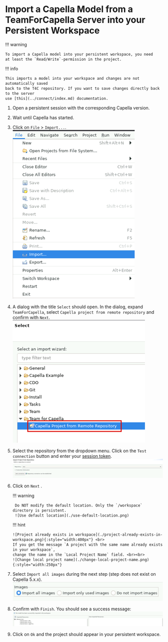 <!--
 ~ SPDX-FileCopyrightText: Copyright DB InfraGO AG and contributors
 ~ SPDX-License-Identifier: Apache-2.0
 -->

# Import a Capella Model from a TeamForCapella Server into your Persistent Workspace

!!! warning

    To import a Capella model into your persistent workspace, you need
    at least the `Read/Write`-permission in the project.

!!! info

    This imports a model into your workspace and changes are not automatically saved
    back to the T4C repository. If you want to save changes directly back to the server
    use [this](../connect/index.md) documentation.

1.  Open a persistent session with the corresponding Capella version.
1.  Wait until Capella has started.
1.  Click on `File` > `Import...`. <br />
    ![Capella import dialog](./capella-import-dialog.png)
1.  A dialog with the title `Select` should open. In the dialog, expand
    `TeamForCapella`, select `Capella project from remote repository` and
    confirm with `Next`.
    ![Import project from remote repository](./project-from-remote-repository.png)
1.  Select the repository from the dropdown menu. Click on the
    `Test connection` button and enter your
    [session token](../connect/index.md).
    ![Select repository for import](./import-repository-selection.png)
1.  Click on `Next` .

    !!! warning

         Do NOT modify the default location. Only the `/workspace` directory is persistent.
         ![Use default location](./use-default-location.png)

    !!! hint

        ![Project already exists in workspace](./project-already-exists-in-workspace.png){:style="width:400px"} <br>
        If you get the message `A project with the same name already exists in your workspace`,
        change the name in the `Local Project Name` field. <br><br>
        ![Change local project name](./change-local-project-name.png){:style="width:250px"}

1.  Select `Import all images` during the next step (step does not exist on
    Capella 5.x.x). ![Import all images](./import-all-images.png)
1.  Confirm with `Finish`. You should see a success message:
    ![Imported resources](./imported-resources-message.png)
1.  Click on `Ok` and the project should appear in your persistent workspace.
